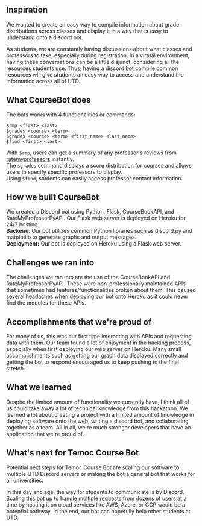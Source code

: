 ## Inspiration
We wanted to create an easy way to compile information about grade distributions across classes and display it in a way that is easy to understand onto a discord bot.   
  
As students, we are constantly having discussions about what classes and professors to take, especially during registration. In a virtual environment, having these conversations can be a little disjunct, considering all the resources students use. Thus, having a discord bot compile common resources will give students an easy way to access and understand the information across all of UTD. 
## What CourseBot does

The bots works with 4 functionalities or commands:
```
$rmp <first> <last>
$grades <course> <term>
$grades <course> <term> <first_name> <last_name>
$find <first> <last>
```
With `$rmp`, users can get a summary of any professor's reviews from [ratemyprofessors](https://www.ratemyprofessors.com/) instantly.  
The `$grades` command displays a score distribution for courses and allows users to specify specific professors to display.  
Using `$find`, students can easily access professor contact information.
## How we built CourseBot
We created a Discord bot using Python, Flask, CourseBookAPI, and RateMyProfessorPyAPI. Our Flask web server is deployed on Heroku for 24/7 hosting.  
__Backend__: Our bot utilizes common Python libraries such as discord.py and matplotlib to generate graphs and output messages.  
__Deployment:__ Our bot is deployed on Heroku using a Flask web server.
## Challenges we ran into
The challenges we ran into are the use of the CourseBookAPI and RateMyProfessorPyAPI. These were non-professionally maintained APIs that sometimes had features/functionalities broken about them. This caused several headaches when deploying our bot onto Heroku as it could never find the modules for these APIs.
## Accomplishments that we're proud of
For many of us, this was our first time interacting with APIs and requesting data with them. Our team found a lot of enjoyment in the hacking process, especially when first deploying our web server on Heroku. Many small accomplishments such as getting our graph data displayed correctly and getting the bot to respond encouraged us to keep pushing to the final stretch. 
## What we learned
Despite the limited amount of functionality we currently have, I think all of us could take away a lot of technical knowledge from this hackathon. We learned a lot about creating a project with a limited amount of knowledge in deploying software onto the web, writing a discord bot, and collaborating together as a team. All in all, we're much stronger developers that have an application that we're proud of.
## What's next for Temoc Course Bot
Potential next steps for Temoc Course Bot are scaling our software to multiple UTD Discord servers or making the bot a general bot that works for all universities.   
  
In this day and age, the way for students to communicate is by Discord. Scaling this bot up to handle multiple requests from dozens of users at a time by hosting it on cloud services like AWS, Azure, or GCP would be a potential pathway. In the end, our bot can hopefully help other students at UTD.
